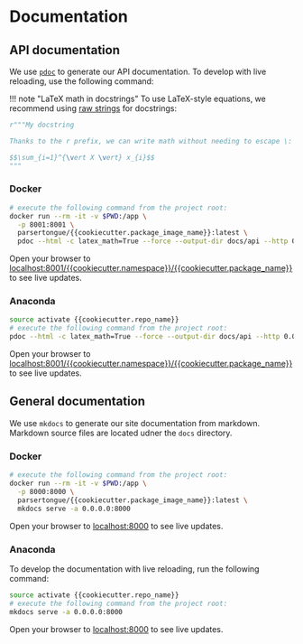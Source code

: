 # Documentation

## API documentation

We use [`pdoc`](https://github.com/pdoc3/pdoc) to generate our API documentation. To develop with live reloading, use the following command:

!!! note "LaTeX math in docstrings"
    To use LaTeX-style equations, we recommend using [raw strings](https://docs.python.org/3.8/reference/lexical_analysis.html) for docstrings:

```python
r"""My docstring

Thanks to the r prefix, we can write math without needing to escape \:

$$\sum_{i=1}^{\vert X \vert} x_{i}$$
"""
```

### Docker

```bash
# execute the following command from the project root:
docker run --rm -it -v $PWD:/app \
  -p 8001:8001 \
  parsertongue/{{cookiecutter.package_image_name}}:latest \
  pdoc --html -c latex_math=True --force --output-dir docs/api --http 0.0.0.0:8001 clu
```

Open your browser to [localhost:8001/{{cookiecutter.namespace}}/{{cookiecutter.package_name}}](localhost:8001/{{cookiecutter.namespace}}/{{cookiecutter.package_name}}) to see live updates.

### Anaconda

```bash
source activate {{cookiecutter.repo_name}}
# execute the following command from the project root:
pdoc --html -c latex_math=True --force --output-dir docs/api --http 0.0.0.0:8001 {{cookiecutter.namespace}}
```

Open your browser to [localhost:8001/{{cookiecutter.namespace}}/{{cookiecutter.package_name}}](localhost:8001/{{cookiecutter.namespace}}/{{cookiecutter.package_name}}) to see live updates.

## General documentation

We use `mkdocs` to generate our site documentation from markdown.  Markdown source files are located udner the `docs` directory.

### Docker

```bash
# execute the following command from the project root:
docker run --rm -it -v $PWD:/app \
  -p 8000:8000 \
  parsertongue/{{cookiecutter.package_image_name}}:latest \
  mkdocs serve -a 0.0.0.0:8000
```

Open your browser to [localhost:8000](localhost:8000) to see live updates.

### Anaconda

To develop the documentation with live reloading, run the following command:

```bash
source activate {{cookiecutter.repo_name}}
# execute the following command from the project root:
mkdocs serve -a 0.0.0.0:8000
```

Open your browser to [localhost:8000](localhost:8000) to see live updates.
